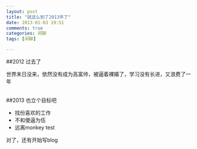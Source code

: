 ```yaml
---
layout: post
title: "就这么到了2013年了"
date: 2013-01-03 19:51
comments: true
categories: 闲聊
tags: [闲聊]

---
```



##2012 过去了

世界末日没来，依然没有成为高富帅，被逼着裸婚了，学习没有长进，又浪费了一年

<br>
##2013 也立个目标吧

* 找份喜欢的工作
* 不和傻逼为伍
* 远离monkey test

对了，还有开始写blog

